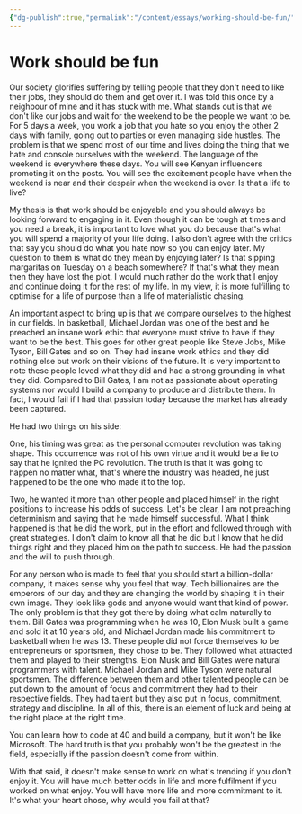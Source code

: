 ```yaml
---
{"dg-publish":true,"permalink":"/content/essays/working-should-be-fun/","noteIcon":""}
---
```


# Work should be fun

Our society glorifies suffering by telling people that they don't need to like their jobs, they should do them and get over it. I was told this once by a neighbour of mine and it has stuck with me. What stands out is that we don't like our jobs and wait for the weekend to be the people we want to be. For 5 days a week, you work a job that you hate so you enjoy the other 2 days with family, going out to parties or even managing side hustles. The problem is that we spend most of our time and lives doing the thing that we hate and console ourselves with the weekend. The language of the weekend is everywhere these days. You will see Kenyan influencers promoting it on the posts. You will see the excitement people have when the weekend is near and their despair when the weekend is over. Is that a life to live?

My thesis is that work should be enjoyable and you should always be looking forward to engaging in it. Even though it can be tough at times and you need a break, it is important to love what you do because that's what you will spend a majority of your life doing. I also don't agree with the critics that say you should do what you hate now so you can enjoy later. My question to them is what do they mean by enjoying later? Is that sipping margaritas on Tuesday on a beach somewhere? If that's what they mean then they have lost the plot. I would much rather do the work that I enjoy and continue doing it for the rest of my life. In my view, it is more fulfilling to optimise for a life of purpose than a life of materialistic chasing.

An important aspect to bring up is that we compare ourselves to the highest in our fields. In basketball, Michael Jordan was one of the best and he preached an insane work ethic that everyone must strive to have if they want to be the best. This goes for other great people like Steve Jobs, Mike Tyson, Bill Gates and so on. They had insane work ethics and they did nothing else but work on their visions of the future. It is very important to note these people loved what they did and had a strong grounding in what they did. Compared to Bill Gates, I am not as passionate about operating systems nor would I build a company to produce and distribute them. In fact, I would fail if I had that passion today because the market has already been captured. 

He had two things on his side: 

One, his timing was great as the personal computer revolution was taking shape. This occurrence was not of his own virtue and it would be a lie to say that he ignited the PC revolution. The truth is that it was going to happen no matter what, that's where the industry was headed, he just happened to be the one who made it to the top. 

Two, he wanted it more than other people and placed himself in the right positions to increase his odds of success. Let's be clear, I am not preaching determinism and saying that he made himself successful. What I think happened is that he did the work, put in the effort and followed through with great strategies. I don't claim to know all that he did but I know that he did things right and they placed him on the path to success. He had the passion and the will to push through.

For any person who is made to feel that you should start a billion-dollar company, it makes sense why you feel that way. Tech billionaires are the emperors of our day and they are changing the world by shaping it in their own image. They look like gods and anyone would want that kind of power. The only problem is that they got there by doing what calm naturally to them. Bill Gates was programming when he was 10, Elon Musk built a game and sold it at 10 years old, and Michael Jordan made his commitment to basketball when he was 13. These people did not force themselves to be entrepreneurs or sportsmen, they chose to be. They followed what attracted them and played to their strengths. Elon Musk and Bill Gates were natural programmers with talent. Michael Jordan and Mike Tyson were natural sportsmen. The difference between them and other talented people can be put down to the amount of focus and commitment they had to their respective fields. They had talent but they also put in focus, commitment, strategy and discipline. In all of this, there is an element of luck and being at the right place at the right time.

You can learn how to code at 40 and build a company, but it won't be like Microsoft. The hard truth is that you probably won't be the greatest in the field, especially if the passion doesn't come from within.

With that said, it doesn't make sense to work on what's trending if you don't enjoy it. You will have much better odds in life and more fulfilment if you worked on what enjoy. You will have more life and more commitment to it. It's what your heart chose, why would you fail at that?